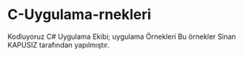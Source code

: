 # C-Uygulama-rnekleri
Kodluyoruz C# Uygulama Ekibi; uygulama Örnekleri
Bu örnekler Sinan KAPUSIZ tarafından yapılmıştır.
